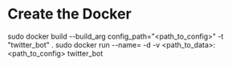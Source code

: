 # Create the Docker

sudo docker build --build_arg config_path="<path_to_config>" -t "twitter_bot" .
sudo docker run --name=<name> -d -v <path_to_data>:<path_to_config> twitter_bot
